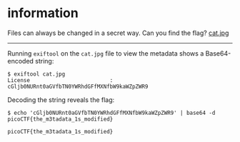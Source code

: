 # information

Files can always be changed in a secret way. Can you find the flag? [cat.jpg](https://mercury.picoctf.net/static/149ab4b27d16922142a1e8381677d76f/cat.jpg)

-----

Running `exiftool` on the `cat.jpg` file to view the metadata shows a Base64-encoded string:

```
$ exiftool cat.jpg
License                         : cGljb0NURnt0aGVfbTN0YWRhdGFfMXNfbW9kaWZpZWR9
```

Decoding the string reveals the flag:

```
$ echo 'cGljb0NURnt0aGVfbTN0YWRhdGFfMXNfbW9kaWZpZWR9' | base64 -d
picoCTF{the_m3tadata_1s_modified}
```

```
picoCTF{the_m3tadata_1s_modified}
```